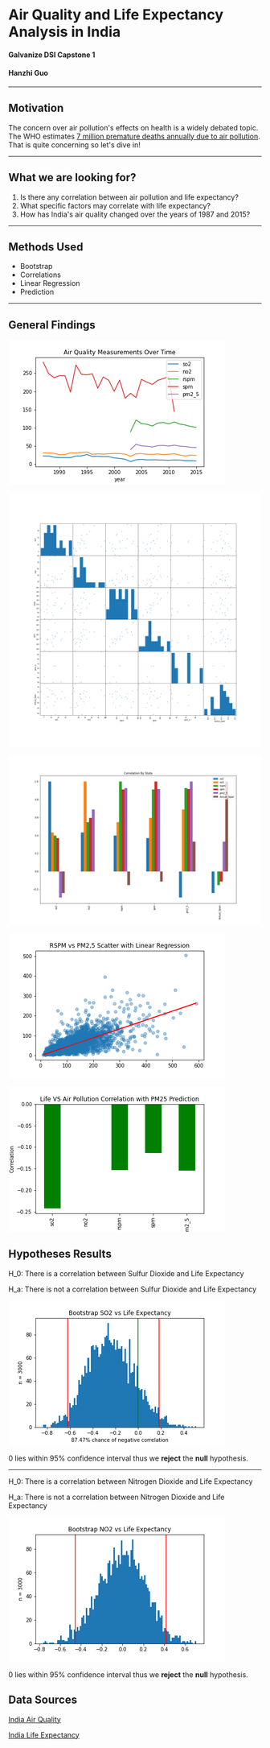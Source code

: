 # Air Quality and Life Expectancy Analysis in India

#### Galvanize DSI Capstone 1

#### Hanzhi Guo
------
## Motivation

The concern over air pollution's effects on health is a widely debated topic. The WHO estimates [7 million premature deaths annually due to air pollution](http://www.who.int/mediacentre/news/releases/2014/air-pollution/en/). That is quite concerning so let's dive in!

------
## What we are looking for?

1. Is there any correlation between air pollution and life expectancy?
2. What specific factors may correlate with life expectancy?
3. How has India's air quality changed over the years of 1987 and 2015?
------

## Methods Used
* Bootstrap
* Correlations
* Linear Regression
* Prediction

------

## General Findings

![Air Quality Over Time](images/air_quality_over_time.png)

![Scatter Matrix](images/scatter_matrix.png)

![Air Quality Life Correlation by State](images/life_air_corr.png)

![RPSM vs PM2.5 Linear Regression](images/RPSMvsPM2_5LinReg.png)

![Correlation after prediction](images/life_air_corr_with_pm25_filled.png)


## Hypotheses Results

H_0: There is a correlation between Sulfur Dioxide and Life Expectancy

H_a: There is not a correlation between Sulfur Dioxide and Life Expectancy

![SO2 Life Correlation](images/bootstrap_SO2.png)

0 lies within 95% confidence interval thus we __reject__ the __null__ hypothesis.

------
H_0: There is a correlation between Nitrogen Dioxide and Life Expectancy

H_a: There is not a correlation between Nitrogen Dioxide and Life Expectancy

![NO2 Life Correlation](images/bootstrap_NO2.png)

0 lies within 95% confidence interval thus we __reject__ the __null__ hypothesis.









## Data Sources
[India Air Quality](https://www.kaggle.com/shrutibhargava94/india-air-quality-data)

[India Life Expectancy](https://www.kaggle.com/nimishukey/life-expectancy-in-india)



